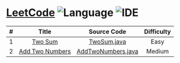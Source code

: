 # [LeetCode](https://leetcode.com/problemset/all/) ![Language](https://img.shields.io/badge/language-java-orange.svg) ![IDE](https://img.shields.io/badge/IDE-IntelliJ%20IDEA-brightgreen.svg)

| # | Title | Source Code | Difficulty |
|:---:|:---:|:---:|:---:|
| 1 | [Two Sum](https://leetcode.com/problems/two-sum/description/) | [TwoSum.java](./src/main/java/com/yangchd/exercise/leetcode/easy/TwoSum.java) | Easy |
| 2 | [Add Two Numbers](https://leetcode.com/problems/add-two-numbers/description/) | [AddTwoNumbers.java](src/main/java/com/yangchd/exercise/leetcode/medium/AddTwoNumbers.java) | Medium |

